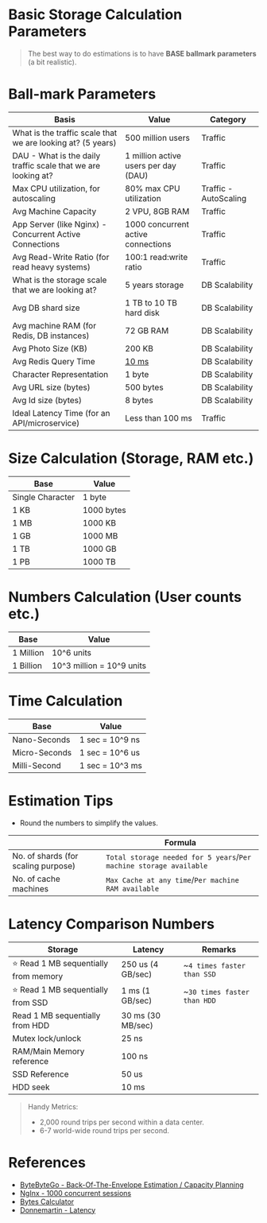 # Basic Storage Calculation Parameters

> The best way to do estimations is to have **BASE ballmark parameters** (a bit realistic).

# Ball-mark Parameters

| Basis                                                         | Value                                                           | Category              |
|---------------------------------------------------------------|-----------------------------------------------------------------|-----------------------|
| What is the traffic scale that we are looking at? (5 years)   | 500 million users                                               | Traffic               |
| DAU - What is the daily traffic scale that we are looking at? | 1 million active users per day (DAU)                            | Traffic               |
| Max CPU utilization, for autoscaling                          | 80% max CPU utilization                                         | Traffic - AutoScaling |
| Avg Machine Capacity                                          | 2 VPU, 8GB RAM                                                  | Traffic               |
| App Server (like Nginx) - Concurrent Active Connections       | 1000 concurrent active connections                              | Traffic               |
| Avg Read-Write Ratio (for read heavy systems)                 | 100:1 read:write ratio                                          | Traffic               |
| What is the storage scale that we are looking at?             | 5 years storage                                                 | DB Scalability        |
| Avg DB shard size                                             | 1 TB to 10 TB hard disk                                         | DB Scalability        |
| Avg machine RAM (for Redis, DB instances)                     | 72 GB RAM                                                       | DB Scalability        |
| Avg Photo Size (KB)                                           | 200 KB                                                          | DB Scalability        |
| Avg Redis Query Time                                          | [10 ms](https://redis.io/docs/management/optimization/latency/) | DB Scalability        |
| Character Representation                                      | 1 byte                                                          | DB Scalability        |
| Avg URL size (bytes)                                          | 500 bytes                                                       | DB Scalability        |
| Avg Id size (bytes)                                           | 8 bytes                                                         | DB Scalability        |
| Ideal Latency Time (for an API/microservice)                  | Less than 100 ms                                                | Traffic               |

# Size Calculation (Storage, RAM etc.)

| Base             | Value      | 
|------------------|------------|
| Single Character | 1 byte     |
| 1 KB             | 1000 bytes |
| 1 MB             | 1000 KB    |
| 1 GB             | 1000 MB    |
| 1 TB             | 1000 GB    |
| 1 PB             | 1000 TB    |

# Numbers Calculation (User counts etc.)

| Base      | Value                     | 
|-----------|---------------------------|
| 1 Million | 10^6 units                |
| 1 Billion | 10^3 million = 10^9 units |

# Time Calculation

| Base          | Value           | 
|---------------|-----------------|
| Nano-Seconds  | 1 sec = 10^9 ns |
| Micro-Seconds | 1 sec = 10^6 us |
| Milli-Second  | 1 sec = 10^3 ms |

# Estimation Tips
- Round the numbers to simplify the values.

|                                     | Formula                                                            |
|-------------------------------------|--------------------------------------------------------------------|
| No. of shards (for scaling purpose) | `Total storage needed for 5 years`/`Per machine storage available` |
| No. of cache machines               | `Max Cache at any time`/`Per machine RAM available`                |

# Latency Comparison Numbers

| Storage                                   | Latency           | Remarks                     |
|-------------------------------------------|-------------------|-----------------------------|
| :star: Read 1 MB sequentially from memory | 250 us (4 GB/sec) | ~`4 times faster than SSD`  |
| :star: Read 1 MB sequentially from SSD    | 1 ms (1 GB/sec)   | ~`30 times faster than HDD` |
| Read 1 MB sequentially from HDD           | 30 ms (30 MB/sec) |                             |
| Mutex lock/unlock                         | 25 ns             |                             |
| RAM/Main Memory reference                 | 100 ns            |                             |
| SSD Reference                             | 50 us             |                             |
| HDD seek                                  | 10 ms             |                             |

> Handy Metrics:
> - 2,000 round trips per second within a data center.
> - 6-7 world-wide round trips per second.

# References
- [ByteByteGo - Back-Of-The-Envelope Estimation / Capacity Planning](https://www.youtube.com/watch?v=UC5xf8FbdJc)
- [NgInx - 1000 concurrent sessions](https://www.linode.com/community/questions/22200/nodebalancers-are-supposed-to-handle-10000-maximum-concurrent-connections)
- [Bytes Calculator](https://mothereff.in/byte-counter)
- [Donnemartin - Latency](https://github.com/donnemartin/system-design-primer#latency-numbers-every-programmer-should-know)
